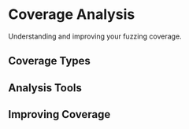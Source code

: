 # Coverage Analysis

Understanding and improving your fuzzing coverage.

## Coverage Types

## Analysis Tools

## Improving Coverage
